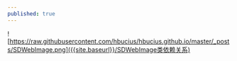 ```yaml
---
published: true
---
```

![https://raw.githubusercontent.com/hbucius/hbucius.github.io/master/_posts/SDWebImage.png]({{site.baseurl}}/SDWebImage类依赖关系)